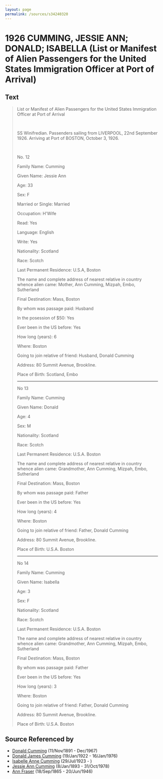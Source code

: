 ```yaml
---
layout: page
permalink: /sources/s34240320
---
```


# 1926 CUMMING, JESSIE ANN; DONALD; ISABELLA (List or Manifest of Alien Passengers for the United States Immigration Officer at Port of Arrival)


## Text

> List or Manifest of Alien Passengers for the United States Immigration Officer at Port of Arrival
>
> <br/>
>
> SS Winifredian. Passenders sailing from LIVERPOOL, 22nd September 1926. Arriving at Port of BOSTON, October 3, 1926.
>
> <br/>
>
> No. 12
>
> Family Name: Cumming
>
> Given Name: Jessie Ann
>
> Age: 33
>
> Sex: F
>
> Married or Single: Married
>
> Occupation: H'Wife
>
> Read: Yes
>
> Language: English
>
> Write: Yes
>
> Nationality: Scotland
>
> Race: Scotch
>
> Last Permanent Residence: U.S.A, Boston
>
> The name and complete address of nearest relative in country whence alien came: Mother, Ann Cumming, Mizpah, Embo, Sutherland
>
> Final Destination: Mass, Boston
>
> By whom was passage paid: Husband
>
> In the posession of $50: Yes
>
> Ever been in the US before: Yes
>
> How long (years): 6
>
> Where: Boston
>
> Going to join relative of friend: Husband, Donald Cumming
>
> Address: 80 Summit Avenue, Brookline.
>
> Place of Birth: Scotland, Embo
>
> ---
>
> No 13
>
> Family Name: Cumming
>
> Given Name: Donald
>
> Age: 4
>
> Sex: M
>
> Nationality: Scotland
>
> Race: Scotch
>
> Last Permanent Residence: U.S.A. Boston
>
> The name and complete address of nearest relative in country whence alien came: Grandmother, Ann Cumming, Mizpah, Embo, Sutherland
>
> Final Destination: Mass, Boston
>
> By whom was passage paid: Father
>
> Ever been in the US before: Yes
>
> How long (years): 4
>
> Where: Boston
>
> Going to join relative of friend: Father, Donald Cumming
>
> Address: 80 Summit Avenue, Brookline.
>
> Place of Birth: U.S.A. Boston
>
> ---
>
> No 14
>
> Family Name: Cumming
>
> Given Name: Isabella
>
> Age: 3
>
> Sex: F
>
> Nationality: Scotland
>
> Race: Scotch
>
> Last Permanent Residence: U.S.A. Boston
>
> The name and complete address of nearest relative in country whence alien came: Grandmother, Ann Cumming, Mizpah, Embo, Sutherland
>
> Final Destination: Mass, Boston
>
> By whom was passage paid: Father
>
> Ever been in the US before: Yes
>
> How long (years): 3
>
> Where: Boston
>
> Going to join relative of friend: Father, Donald Cumming
>
> Address: 80 Summit Avenue, Brookline.
>
> Place of Birth: U.S.A. Boston
>

## Source Referenced by

* [Donald Cumming](../people/@11846578@-donald-cumming-b1891-11-11-d1967-12.md) (11/Nov/1891 - Dec/1967)
* [Donald James Cumming](../people/@42110198@-donald-james-cumming-b1922-1-19-d1976-1-16.md) (19/Jan/1922 - 16/Jan/1976)
* [Isabelle Anne Cumming](../people/@44164031@-isabelle-anne-cumming-b1923-7-29-d.md) (29/Jul/1923 - )
* [Jessie Ann Cumming](../people/@66222886@-jessie-ann-cumming-b1893-1-8-d1978-10-31.md) (8/Jan/1893 - 31/Oct/1978)
* [Ann Fraser](../people/@70425788@-ann-fraser-b1865-9-18-d1946-6-20.md) (18/Sep/1865 - 20/Jun/1946)
